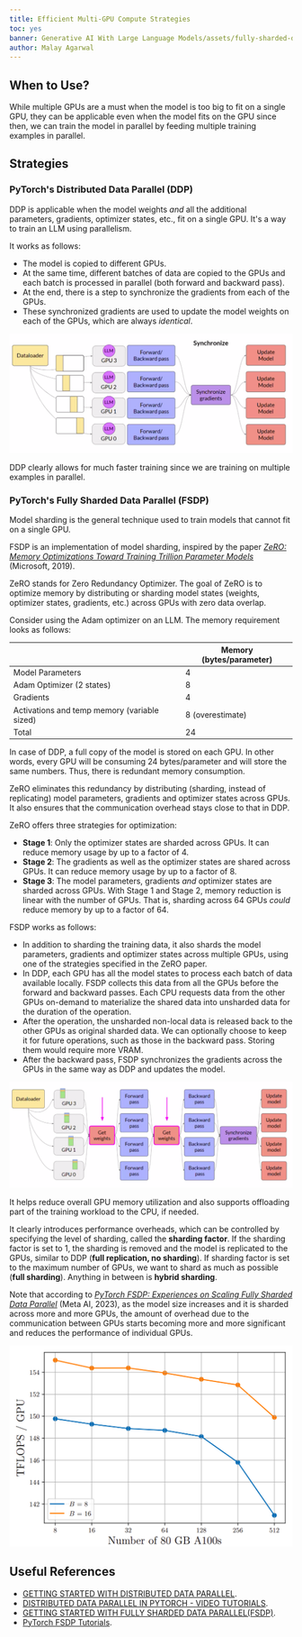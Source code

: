 ```yaml
---
title: Efficient Multi-GPU Compute Strategies
toc: yes
banner: Generative AI With Large Language Models/assets/fully-sharded-data-parallel.png
author: Malay Agarwal
---
```

## When to Use?

While multiple GPUs are a must when the model is too big to fit on a single GPU, they can be applicable even when the model fits on the GPU since then, we can train the model in parallel by feeding multiple training examples in parallel.

## Strategies

### PyTorch's Distributed Data Parallel (DDP)

DDP is applicable when the model weights _and_ all the additional parameters, gradients, optimizer states, etc., fit on a single GPU. It's a way to train an LLM using parallelism.

It works as follows:

- The model is copied to different GPUs.
- At the same time, different batches of data are copied to the GPUs and each batch is processed in parallel (both forward and backward pass).
- At the end, there is a step to synchronize the gradients from each of the GPUs.
- These synchronized gradients are used to update the model weights on each of the GPUs, which are always _identical_.

![distributed-data-parallel](../../assets/distributed-data-parallel.png)

DDP clearly allows for much faster training since we are training on multiple examples in parallel.

### PyTorch's Fully Sharded Data Parallel (FSDP)

Model sharding is the general technique used to train models that cannot fit on a single GPU.

FSDP is an implementation of model sharding, inspired by the paper _[ZeRO: Memory Optimizations Toward Training Trillion Parameter Models](https://arxiv.org/pdf/1910.02054.pdf)_ (Microsoft, 2019).

ZeRO stands for Zero Redundancy Optimizer. The goal of ZeRO is to optimize memory by distributing or sharding model states (weights, optimizer states, gradients, etc.) across GPUs with zero data overlap.

Consider using the Adam optimizer on an LLM. The memory requirement looks as follows:

|  | Memory (bytes/parameter) |
|---|---|
| Model Parameters | 4 |
| Adam Optimizer (2 states) | 8 |
| Gradients | 4 |
| Activations and temp memory (variable sized) | 8 (overestimate) |
| Total | 24 |

In case of DDP, a full copy of the model is stored on each GPU. In other words, every GPU will be consuming 24 bytes/parameter and will store the same numbers. Thus, there is redundant memory consumption.

ZeRO eliminates this redundancy by distributing (sharding, instead of replicating) model parameters, gradients and optimizer states across GPUs. It also ensures that the communication overhead stays close to that in DDP.

ZeRO offers three strategies for optimization:

- **Stage 1**: Only the optimizer states are sharded across GPUs. It can reduce memory usage by up to a factor of 4.
- **Stage 2**: The gradients as well as the optimizer states are shared across GPUs. It can reduce memory usage by up to a factor of 8.
- **Stage 3**: The model parameters, gradients _and_ optimizer states are sharded across GPUs. With Stage 1 and Stage 2, memory reduction is linear with the number of GPUs. That is, sharding across 64 GPUs _could_ reduce memory by up to a factor of 64.

FSDP works as follows:

- In addition to sharding the training data, it also shards the model parameters, gradients and optimizer states across multiple GPUs, using one of the strategies specified in the ZeRO paper.
- In DDP, each GPU has all the model states to process each batch of data available locally. FSDP collects this data from all the GPUs before the forward and backward passes. Each CPU requests data from the other GPUs on-demand to materialize the shared data into unsharded data for the duration of the operation.
- After the operation, the unsharded non-local data is released back to the other GPUs as original sharded data. We can optionally choose to keep it for future operations, such as those in the backward pass. Storing them would require more VRAM.
- After the backward pass, FSDP synchronizes the gradients across the GPUs in the same way as DDP and updates the model.

![fully-sharded-data-parallel](../../assets/fully-sharded-data-parallel.png)

It helps reduce overall GPU memory utilization and also supports offloading part of the training workload to the CPU, if needed.

It clearly introduces performance overheads, which can be controlled by specifying the level of sharding, called the **sharding factor**. If the sharding factor is set to 1, the sharding is removed and the model is replicated to the GPUs, similar to DDP (**full replication, no sharding**). If sharding factor is set to the maximum number of GPUs, we want to shard as much as possible (**full sharding**). Anything in between is **hybrid sharding**.

Note that according to *[PyTorch FSDP: Experiences on Scaling Fully Sharded Data Parallel](https://arxiv.org/pdf/2304.11277.pdf)* (Meta AI, 2023), as the model size increases and it is sharded across more and more GPUs, the amount of overhead due to the communication between GPUs starts becoming more and more significant and reduces the performance of individual GPUs.

![fsdp-scalability](../../assets/fsdp-scalability.png)

## Useful References

- [GETTING STARTED WITH DISTRIBUTED DATA PARALLEL](https://pytorch.org/tutorials/intermediate/ddp_tutorial.html).
- [DISTRIBUTED DATA PARALLEL IN PYTORCH - VIDEO TUTORIALS](https://pytorch.org/tutorials/beginner/ddp_series_intro.html?utm_source=youtube&utm_medium=organic_social&utm_campaign=tutorial).
- [GETTING STARTED WITH FULLY SHARDED DATA PARALLEL(FSDP)](https://pytorch.org/tutorials/intermediate/FSDP_tutorial.html).
- [PyTorch FSDP Tutorials](https://www.youtube.com/playlist?list=PL_lsbAsL_o2BT6aerEKgIoufVD_fodnuT).
